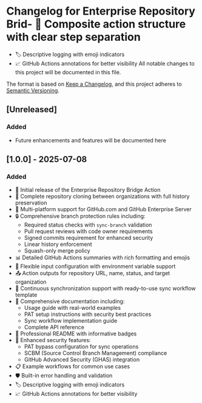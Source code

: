 # Changelog for Enterprise Repository Brid- 🔧 Composite action structure with clear step separation
- 🏷️ Descriptive logging with emoji indicators
- 📈 GitHub Actions annotations for better visibility
All notable changes to this project will be documented in this file.

The format is based on [Keep a Changelog](https://keepachangelog.com/en/1.0.0/),
and this project adheres to [Semantic Versioning](https://semver.org/spec/v2.0.0.html).

## [Unreleased]

### Added

- Future enhancements and features will be documented here

## [1.0.0] - 2025-07-08

### Added

- 🚀 Initial release of the Enterprise Repository Bridge Action
- 🔄 Complete repository cloning between organizations with full history preservation
- 🏢 Multi-platform support for GitHub.com and GitHub Enterprise Server
- 🔒 Comprehensive branch protection rules including:
  - Required status checks with `sync-branch` validation
  - Pull request reviews with code owner requirements
  - Signed commits requirement for enhanced security
  - Linear history enforcement
  - Squash-only merge policy
- 📊 Detailed GitHub Actions summaries with rich formatting and emojis
- 🎯 Flexible input configuration with environment variable support
- 📤 Action outputs for repository URL, name, status, and target organization
- 🔄 Continuous synchronization support with ready-to-use sync workflow template
- 📝 Comprehensive documentation including:
  - Usage guide with real-world examples
  - PAT setup instructions with security best practices
  - Sync workflow implementation guide
  - Complete API reference
- 🎨 Professional README with informative badges
- 🔐 Enhanced security features:
  - PAT bypass configuration for sync operations
  - SCBM (Source Control Branch Management) compliance
  - GitHub Advanced Security (GHAS) integration
- 📋 Example workflows for common use cases
- 🛡️ Built-in error handling and validation
- 🏷️ Descriptive logging with emoji indicators
- 📈 GitHub Actions annotations for better visibility
